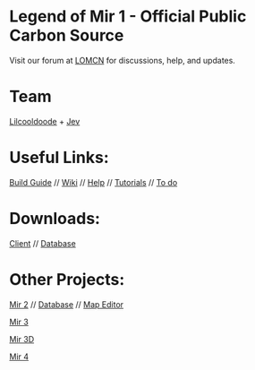 # Legend of Mir 1 - Official Public Carbon Source

Visit our forum at [LOMCN](https://www.lomcn.net/forum/forums/mir1/) for discussions, help, and updates.

# Team

[Lilcooldoode](https://www.lomcn.net/forum/members/lilcooldoode.940/) + [Jev](https://www.lomcn.net/forum/members/jev.29880/)

# Useful Links:

[Build Guide](https://www.lomcn.net/forum/threads/carbon-source-files-downloads-build-guide.111603/) //
[Wiki](https://www.lomcn.net/wiki/index.php/Carbon) //
[Help](https://www.lomcn.net/forum/forums/carbon-help.842/) //
[Tutorials](https://www.lomcn.net/forum/forums/carbon-tutorials.839/) //
[To do](https://docs.google.com/spreadsheets/d/1Umsfg1AFYP_TZytO3lsEl12N-2LHtOGDMWxYe7I-e08/edit)

# Downloads:

[Client](https://mirfiles.com/resources/mir2/users/Jev/Mir1/Client.rar) // [Database](https://github.com/Suprcode/Carbon.Database)

# Other Projects:

[Mir 2](https://github.com/Suprcode/Crystal) // [Database](https://github.com/Suprcode/Crystal.Database) // [Map Editor](https://github.com/Suprcode/Crystal.MapEditor)

[Mir 3](https://github.com/Suprcode/Zircon)

[Mir 3D](https://github.com/mir-ethernity/mir-eternal)

[Mir 4](https://github.com/JevLOMCN/mir4-launchers)
